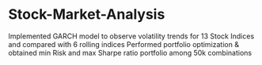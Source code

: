 # Stock-Market-Analysis
Implemented GARCH model to observe volatility trends for 13 Stock Indices and compared with 6 rolling indices Performed portfolio optimization &amp; obtained min Risk and max Sharpe ratio portfolio among 50k combinations
